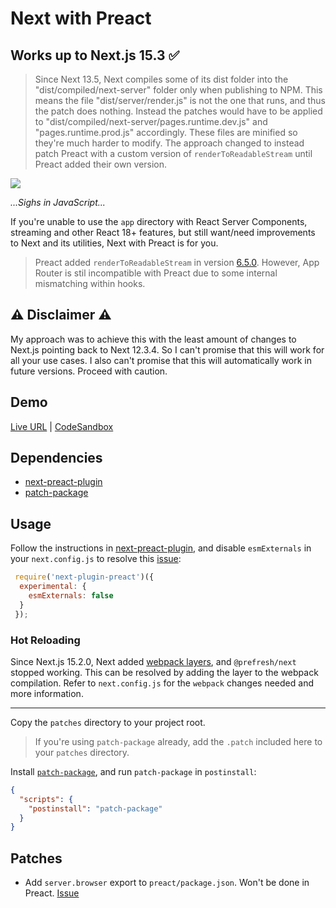# Next with Preact

## Works up to Next.js 15.3 ✅

> Since Next 13.5, Next compiles some of its dist folder into the "dist/compiled/next-server" folder only when publishing to NPM. This means the file "dist/server/render.js" is not the one that runs, and thus the patch does nothing. Instead the patches would have to be applied to "dist/compiled/next-server/pages.runtime.dev.js" and "pages.runtime.prod.js" accordingly. These files are minified so they're much harder to modify. The approach changed to instead patch Preact with a custom version of `renderToReadableStream` until Preact added their own version.

![](https://media3.giphy.com/media/s239QJIh56sRW/giphy.gif)

_...Sighs in JavaScript..._

If you're unable to use the `app` directory with React Server Components, streaming and other React 18+ features, but still want/need improvements to Next and its utilities, Next with Preact is for you.

> Preact added `renderToReadableStream` in version [6.5.0](https://github.com/preactjs/preact-render-to-string/pull/296). However, App Router is stil incompatible with Preact due to some internal mismatching within hooks.

## ⚠️ Disclaimer ⚠️

My approach was to achieve this with the least amount of changes to Next.js pointing back to Next 12.3.4. So I can't promise that this will work for all your use cases. I also can't promise that this will automatically work in future versions. Proceed with caution.

## Demo

[Live URL](https://7s2mt8-3000.csb.app/) |
[CodeSandbox](https://codesandbox.io/p/github/lfre/next-13-preact/main)

## Dependencies

- [next-preact-plugin](https://github.com/preactjs/next-plugin-preact)
- [patch-package](https://github.com/ds300/patch-package)

## Usage

Follow the instructions in [next-preact-plugin](https://github.com/preactjs/next-plugin-preact), and disable `esmExternals` in your `next.config.js` to resolve this [issue](https://github.com/preactjs/next-plugin-preact/issues/61):

```js
 require('next-plugin-preact')({
  experimental: {
    esmExternals: false 
  }
 });
```

### Hot Reloading

Since Next.js 15.2.0, Next added [webpack layers](https://github.com/vercel/next.js/pull/75878), and `@prefresh/next` stopped working. This can be resolved by adding the layer to the webpack compilation. Refer to `next.config.js` for the `webpack` changes needed and more information.

---

Copy the `patches` directory to your project root.

> If you're using `patch-package` already, add the `.patch` included here to your `patches` directory.

Install [`patch-package`](https://www.npmjs.com/package/patch-package), and run `patch-package` in `postinstall`:

```json
{
  "scripts": {
    "postinstall": "patch-package"
  }
}
```
## Patches

- Add `server.browser` export to `preact/package.json`. Won't be done in Preact. [Issue](https://github.com/preactjs/preact/issues/3787)
  
